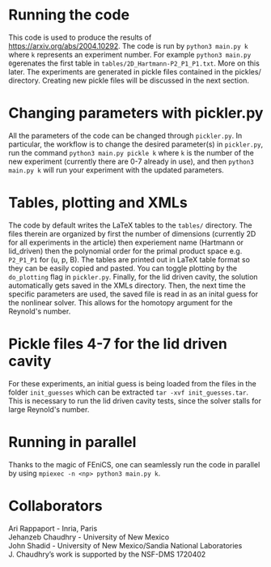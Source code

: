 # Running the code
This code is used to produce the results of https://arxiv.org/abs/2004.10292.
The code is run by `python3 main.py k` where `k` represents an experiment
number. For example `python3 main.py 0`gerenates the first table in
`tables/2D_Hartmann-P2_P1_P1.txt`. More on this later. The experiments are
generated in pickle files contained in the pickles/ directory. Creating new
pickle files will be discussed in the next section.

# Changing parameters with pickler.py
All the parameters of the code can be changed through `pickler.py`. In
particular, the workflow is to change the desired parameter(s) in `pickler.py`,
run the command ```python3 main.py pickle k``` where `k` is the number of the
new experiment (currently there are 0-7 already in use), and then `python3
main.py k` will run your experiment with the updated parameters.

# Tables, plotting and XMLs
The code by default writes the LaTeX tables to the `tables/` directory. The
files therein are organized by first the number of dimensions (currently 2D for
all experiments in the article) then experiement name (Hartmann or lid_driven)
then the polynomial order for the primal product space e.g. `P2_P1_P1` for (u,
p, B). The tables are printed out in LaTeX table format so they can be easily
copied and pasted. You can toggle plotting by the `do_plotting` flag in
`pickler.py`. Finally, for the lid driven cavity, the solution automatically
gets saved in the XMLs directory. Then, the next time the specific parameters
are used, the saved file is read in as an inital guess for the nonlinear
solver. This allows for the homotopy argument for the Reynold's number.

# Pickle files 4-7 for the lid driven cavity
For these experiments, an initial guess is being loaded from the files in the
folder `init_guesses` which can be extracted `tar -xvf init_guesses.tar`.  This
is necessary to run the lid driven cavity tests, since the solver stalls for
large Reynold's number.

# Running in parallel
Thanks to the magic of FEniCS, one can seamlessly run the code in parallel by
using `mpiexec -n <np> python3 main.py k`.

# Collaborators
Ari Rappaport  - Inria, Paris\
Jehanzeb Chaudhry - University of New Mexico\
John Shadid - University of New Mexico/Sandia National Laboratories\
J. Chaudhry’s work is supported by the NSF-DMS 1720402
